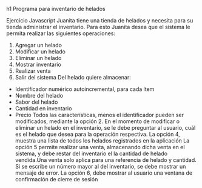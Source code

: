 h1 Programa para inventario de helados

Ejercicio Javascript
Juanita tiene una tienda de helados y necesita para su tienda administrar el inventario.
Para esto Juanita desea que el sistema le permita realizar las siguientes operaciones:
1. Agregar un helado
2. Modificar un helado
3. Eliminar un helado
4. Mostrar inventario
5. Realizar venta
6. Salir del sistema
Del helado quiere almacenar:
- Identificador numérico autoincremental, para cada ítem
- Nombre del helado
- Sabor del helado
- Cantidad en inventario
- Precio
Todos las características, menos el identificador pueden ser modificados, mediante la opción 2.
En el momento de modificar o eliminar un helado en el inventario, se le debe preguntar al usuario, cuál es el
helado que desea para la operación respectiva.
La opción 4, muestra una lista de todos los helados registrados en la aplicación
La opción 5 permite realizar una venta, almacenando dicha venta en el sistema, y debe restar del inventario el la
cantidad de helado vendida.Una venta solo aplica para una referencia de helado y cantidad. Si se escribe un
número mayor al del inventario, se debe mostrar un mensaje de error.
La opción 6, debe mostrar al usuario una ventana de confirmación de cierre de sesión